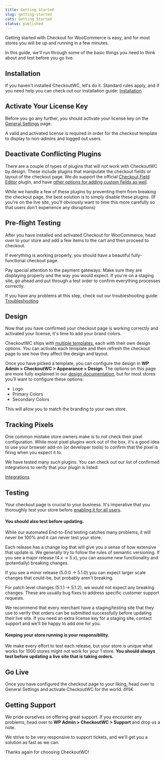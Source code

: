 ```yaml
---
title: Getting Started
slug: getting-started
cats: Getting Started
status: published
---
```



  <p>
    Getting started with Checkout for WooCommerce is easy, and for most stores you will be up and running in a few minutes.
  </p>
  <p>
    In this guide, we'll run through some of the basic things you need to think about and test before you go live.
  </p>
  <h2>
    Installation
  </h2>
  <p>
    If you haven't installed CheckoutWC, let's do it. Standard rules apply, and if you need help you can check out our installation guide: <a href="https://www.checkoutwc.com/documentation/installation">Installation</a>
  </p>
  <h2>
    Activate Your License Key
  </h2>
  <p>
    Before you go any further, you should activate your license key on the <a href="https://www.checkoutwc.com/documentation/general-settings">General Settings</a> page.&nbsp;
  </p>
  <p>
    A valid and activated license is required in order for the checkout template to display to non-admins and logged out users.&nbsp;
  </p>
  <h2>
    Deactivate Conflicting Plugins
  </h2>
  <p>
    There are a couple of types of plugins that will not work with CheckoutWC by design. These include plugins that manipulate the checkout fields or layout of the checkout page. We do support the official <a href="https://woocommerce.com/products/woocommerce-checkout-field-editor/" target="_blank">Checkout Field Editor</a> plugin, and have <a href="https://www.checkoutwc.com/documentation/how-to-add-a-custom-field" target="_blank">other options for adding custom fields as well</a>.
  </p>
  <p>
    While we handle a few of these plugins by preventing them from breaking the checkout page, the best solution is to simply disable these plugins. (If you're on the live site, you'll obviously want to time this more carefully so that users don't experience any disruptions)
  </p>
  <h2>
    Pre-flight Testing
  </h2>
  <p>
    After you have installed and activated Checkout for WooCommerce, head over to your store and add a few items to the cart and then proceed to checkout.
  </p>
  <p>
    If everything is working properly, you should have a beautiful fully-functional checkout page.&nbsp;
  </p>
  <p>
    Pay special attention to the payment gateways. Make sure they are displaying properly and the way you would expect. If you're on a staging site, go ahead and put through a test order to confirm everything processes correctly.&nbsp;
  </p>
  <p>
    If you have any problems at this step, check out our troubleshooting guide: <a href="https://www.checkoutwc.com/documentation/troubleshooting">Troubleshooting</a>
  </p>
  <h2>
    Design
  </h2>
  <p>
    Now that you have confirmed your checkout page is working correctly and activated your license, it's time to add your brand colors.&nbsp;
  </p>
  <p>
    CheckoutWC ships with <a href="https://www.checkoutwc.com/documentation/appearance-settings">multiple templates</a>, each with their own design options. You can activate each template and then refresh the checkout page to see how they affect the design and layout.
  </p>
  <p>
    Once you have picked a template, you can configure the design in <strong>WP Admin &gt; CheckoutWC &gt; Appearance &gt;&nbsp;Design</strong>. The options on this page are more fully explained in our <a href="https://www.checkoutwc.com/documentation/appearance-settings">design documentation</a>, but for most stores you'll want to configure these options:
  </p>
  <ul>
    <li>Logo
    </li>
    <li>Primary Colors
    </li>
    <li>Secondary Colors
    </li>
  </ul>
  <p>
    This will allow you to match the branding to your own store.&nbsp;
  </p>
  <h2>
    Tracking Pixels
  </h2>
  <p>
    One common mistake store owners make is to not check their pixel configuration. While most pixel plugins work out of the box, it's a good idea to use your browser add-on (or developer tools) to confirm that the pixel is firing when you expect it to.&nbsp;
  </p>
  <p>
    We have tested many such plugins. You can check out our list of confirmed integrations to verify that your plugin is listed:
  </p>
  <p>
    <a href="https://www.checkoutwc.com/documentation/integrations">Integrations</a>
  </p>
  <h2>
    <a href="https://www.checkoutwc.com/documentation/integrations"></a>Testing
  </h2>
  <p>
    Your checkout page is crucial to your business. It's imperative that you thoroughly test your store before <a href="https://www.checkoutwc.com/documentation/general-settings">enabling it for all users</a>.
  </p>
  <h4>
    <strong>You should also test before updating.</strong>&nbsp;
  </h4>
  <p>
    While our automated End-to-End testing catches many problems, it will never be 100% and it can never test your store.&nbsp;
  </p>
  <p>
    Each release has a change log that will give you a sense of how extensive that update is. We generally try to follow the rules of semantic versioning. If you see a major release (4.x -&gt; 5.x), you can assume new functionality and (potentially) breaking changes.&nbsp;
  </p>
  <p>
    If you see a minor release (5.0.0 -&gt; 5.1.0) you can expect larger scale changes that could-be, but probably aren't breaking.&nbsp;
  </p>
  <p>
    For patch level changes (5.1.1 -&gt; 5.1.2), we would not expect any breaking changes. These are usually bug fixes to address specific customer support requests.&nbsp;
  </p>
  <p>
    We recommend that every merchant have a staging/testing site that they use to verify that orders can be submitted successfully before updating their live site. If you need an extra license key for a staging site, contact support and we'll be happy to add one for you. &nbsp;
  </p>
  <h4>
    Keeping your store running is your responsibility.
  </h4>
  <p>
    We make every effort to test each release, but your store is unique what works for 1000 stores might not work for your 1 store. <strong>You should always test before updating a live site that is taking orders.</strong>
  </p>
  <h2>
    Go Live
  </h2>
  <p>
    Once you have configured the checkout page to your liking, head over to General Settings and activate CheckoutWC for the world. ðŸš€
  </p>
  <h2>
    Getting Support
  </h2>
  <p>
    We pride ourselves on offering great support. If you encounter any problems, head over to <strong>WP Admin &gt; CheckoutWC &gt; Support</strong>&nbsp;and drop us a note.&nbsp;
  </p>
  <p>
    We strive to be very responsive to support tickets, and we'll get you a solution as fast as we can.&nbsp;
  </p>
  <p>
    Thanks again for choosing CheckoutWC!
  </p>
